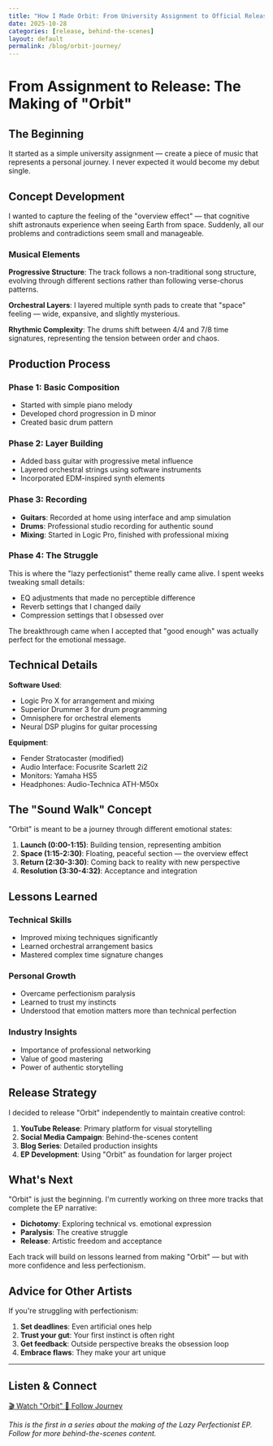 ```yaml
---
title: "How I Made Orbit: From University Assignment to Official Release"
date: 2025-10-28
categories: [release, behind-the-scenes]
layout: default
permalink: /blog/orbit-journey/
---
```


# From Assignment to Release: The Making of "Orbit"

## The Beginning

It started as a simple university assignment — create a piece of music that represents a personal journey. I never expected it would become my debut single.

## Concept Development

I wanted to capture the feeling of the "overview effect" — that cognitive shift astronauts experience when seeing Earth from space. Suddenly, all our problems and contradictions seem small and manageable.

### Musical Elements

**Progressive Structure**: The track follows a non-traditional song structure, evolving through different sections rather than following verse-chorus patterns.

**Orchestral Layers**: I layered multiple synth pads to create that "space" feeling — wide, expansive, and slightly mysterious.

**Rhythmic Complexity**: The drums shift between 4/4 and 7/8 time signatures, representing the tension between order and chaos.

## Production Process

### Phase 1: Basic Composition
- Started with simple piano melody
- Developed chord progression in D minor
- Created basic drum pattern

### Phase 2: Layer Building
- Added bass guitar with progressive metal influence
- Layered orchestral strings using software instruments
- Incorporated EDM-inspired synth elements

### Phase 3: Recording
- **Guitars**: Recorded at home using interface and amp simulation
- **Drums**: Professional studio recording for authentic sound
- **Mixing**: Started in Logic Pro, finished with professional mixing

### Phase 4: The Struggle
This is where the "lazy perfectionist" theme really came alive. I spent weeks tweaking small details:

- EQ adjustments that made no perceptible difference
- Reverb settings that I changed daily
- Compression settings that I obsessed over

The breakthrough came when I accepted that "good enough" was actually perfect for the emotional message.

## Technical Details

**Software Used**:
- Logic Pro X for arrangement and mixing
- Superior Drummer 3 for drum programming
- Omnisphere for orchestral elements
- Neural DSP plugins for guitar processing

**Equipment**:
- Fender Stratocaster (modified)
- Audio Interface: Focusrite Scarlett 2i2
- Monitors: Yamaha HS5
- Headphones: Audio-Technica ATH-M50x

## The "Sound Walk" Concept

"Orbit" is meant to be a journey through different emotional states:

1. **Launch (0:00-1:15)**: Building tension, representing ambition
2. **Space (1:15-2:30)**: Floating, peaceful section — the overview effect
3. **Return (2:30-3:30)**: Coming back to reality with new perspective
4. **Resolution (3:30-4:32)**: Acceptance and integration

## Lessons Learned

### Technical Skills
- Improved mixing techniques significantly
- Learned orchestral arrangement basics
- Mastered complex time signature changes

### Personal Growth
- Overcame perfectionism paralysis
- Learned to trust my instincts
- Understood that emotion matters more than technical perfection

### Industry Insights
- Importance of professional networking
- Value of good mastering
- Power of authentic storytelling

## Release Strategy

I decided to release "Orbit" independently to maintain creative control:

1. **YouTube Release**: Primary platform for visual storytelling
2. **Social Media Campaign**: Behind-the-scenes content
3. **Blog Series**: Detailed production insights
4. **EP Development**: Using "Orbit" as foundation for larger project

## What's Next

"Orbit" is just the beginning. I'm currently working on three more tracks that complete the EP narrative:

- **Dichotomy**: Exploring technical vs. emotional expression
- **Paralysis**: The creative struggle
- **Release**: Artistic freedom and acceptance

Each track will build on lessons learned from making "Orbit" — but with more confidence and less perfectionism.

## Advice for Other Artists

If you're struggling with perfectionism:

1. **Set deadlines**: Even artificial ones help
2. **Trust your gut**: Your first instinct is often right
3. **Get feedback**: Outside perspective breaks the obsession loop
4. **Embrace flaws**: They make your art unique

---

## Listen & Connect

<div class="cta-section">
  <div class="cta-buttons">
    <a href="https://youtube.com/watch?v=Hw2a43RV1p0" class="cta-button" target="_blank" rel="noopener">
      <span>🎬</span> Watch "Orbit"
    </a>
    <a href="https://instagram.com/lazyperfectionist_official" class="cta-button" target="_blank" rel="noopener">
      <span>📸</span> Follow Journey
    </a>
  </div>
</div>

*This is the first in a series about the making of the Lazy Perfectionist EP. Follow for more behind-the-scenes content.*